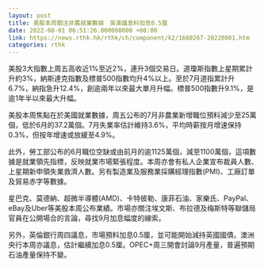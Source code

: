 ```yaml
---
layout: post
title: 美股本周關注非農就業數據　英澳議息料加息0.5厘
date: 2022-08-01 06:51:26.000000000 +08:00
link: https://news.rthk.hk/rthk/ch/component/k2/1660267-20220801.htm
categories: rthk
---
```


美股3大指數上周五高收近1%至近2%，連升3個交易日。道瓊斯指數上星期累計升約3%，納斯達克指數及標普500指數均升4%以上。至於7月道指累計升6.7%，納指急升12.4%，創逾兩年以來最大單月升幅。標普500指數升9.1%，是逾1年半以來最大升幅。

美股本周焦點在於美國就業數據，周五公布的7月非農業新增職位預料減少至25萬個，低於6月的37.2萬個。7月失業率估計維持3.6%，平均時薪按月增速保持0.3%，但按年增速或放緩至4.9%。

此外，勞工部公布的6月職位空缺或由前月的逾1125萬個，減至1100萬個，這項數據是就業領先指標，反映就業市場緊張程度。本周亦會有私人企業宣布裁員人數、上星期新申領失業救濟人數。另有製造業及服務業採購經理指數(PMI)、工廠訂單及貿易赤字等數據。

星巴克、莫德納、超微半導體(AMD)、卡特彼勒、康菲石油、家樂氏、PayPal、eBay及Uber等美股本周公布業績。市場亦關注埃文斯、布拉德及梅斯特等聯儲局官員在公開場合的言論，尋找9月加息幅度的線索。

另外，英倫銀行周四議息，市場預料加息0.5厘，並可能開始減持英國國債。澳洲央行本周亦議息，估計繼續加息0.5厘。OPEC+周三開會討論9月產量，普遍預期石油產量保持不變。
